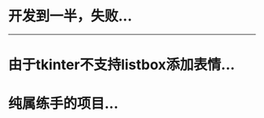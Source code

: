 开发到一半，失败...
=====================
*******************
由于tkinter不支持listbox添加表情...
=================
纯属练手的项目...
===================
